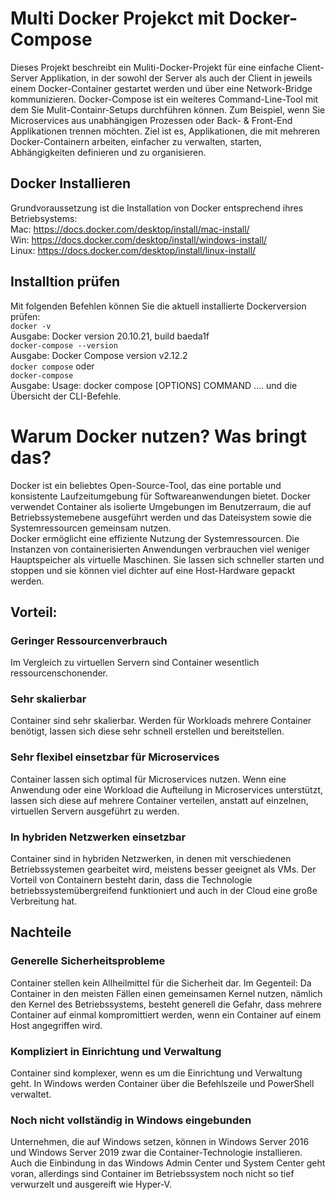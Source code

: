 # Multi Docker Projekct mit Docker-Compose
Dieses Projekt beschreibt ein Muliti-Docker-Projekt für eine einfache Client-Server Applikation, in der sowohl der Server als auch der Client in jeweils einem Docker-Container gestartet werden und über eine Network-Bridge kommunizieren. Docker-Compose ist ein weiteres Command-Line-Tool mit dem Sie Mulit-Containr-Setups durchführen können. Zum Beispiel, wenn Sie Microservices aus unabhängigen Prozessen oder Back- & Front-End Applikationen trennen möchten. Ziel ist es, Applikationen, die mit mehreren Docker-Containern arbeiten, einfacher zu verwalten, starten, Abhängigkeiten definieren und zu organisieren.

## Docker Installieren
Grundvoraussetzung ist die Installation von Docker entsprechend ihres Betriebsystems: <br>
Mac: https://docs.docker.com/desktop/install/mac-install/ <br>
Win: https://docs.docker.com/desktop/install/windows-install/ <br>
Linux: https://docs.docker.com/desktop/install/linux-install/ <br>

## Installtion prüfen
Mit folgenden Befehlen können Sie die aktuell installierte Dockerversion prüfen:<br>
```docker -v``` <br>
Ausgabe: Docker version 20.10.21, build baeda1f<br>
```docker-compose --version``` <br>
Ausgabe: Docker Compose version v2.12.2<br>
```docker compose``` oder <br>
```docker-compose```<br>
Ausgabe: Usage:  docker compose [OPTIONS] COMMAND .... und die Übersicht der CLI-Befehle.<br>

# Warum Docker nutzen? Was bringt das?
Docker ist ein beliebtes Open-Source-Tool, das eine portable und konsistente Laufzeitumgebung für Softwareanwendungen bietet. Docker verwendet Container als isolierte Umgebungen im Benutzerraum, die auf Betriebssystemebene ausgeführt werden und das Dateisystem sowie die Systemressourcen gemeinsam nutzen. <br>
Docker ermöglicht eine effiziente Nutzung der Systemressourcen. Die Instanzen von containerisierten Anwendungen verbrauchen viel weniger Hauptspeicher als virtuelle Maschinen. Sie lassen sich schneller starten und stoppen und sie können viel dichter auf eine Host-Hardware gepackt werden.
## Vorteil: 
### Geringer Ressourcenverbrauch
Im Vergleich zu virtuellen Servern sind Container wesentlich ressourcenschonender. 
### Sehr skalierbar
Container sind sehr skalierbar. Werden für Workloads mehrere Container benötigt, lassen sich diese sehr schnell erstellen und bereitstellen.
### Sehr flexibel einsetzbar für Microservices
Container lassen sich optimal für Microservices nutzen. Wenn eine Anwendung oder eine Workload die Aufteilung in Microservices unterstützt, lassen sich diese auf mehrere Container verteilen, anstatt auf einzelnen, virtuellen Servern ausgeführt zu werden. 
### In hybriden Netzwerken einsetzbar
Container sind in hybriden Netzwerken, in denen mit verschiedenen Betriebssystemen gearbeitet wird, meistens besser geeignet als VMs. Der Vorteil von Containern besteht darin, dass die Technologie betriebssystemübergreifend funktioniert und auch in der Cloud eine große Verbreitung hat. 

## Nachteile
### Generelle Sicherheitsprobleme
Container stellen kein Allheilmittel für die Sicherheit dar. Im Gegenteil: Da Container in den meisten Fällen einen gemeinsamen Kernel nutzen, nämlich den Kernel des Betriebssystems, besteht generell die Gefahr, dass mehrere Container auf einmal kompromittiert werden, wenn ein Container auf einem Host angegriffen wird. 
### Kompliziert in Einrichtung und Verwaltung
Container sind komplexer, wenn es um die Einrichtung und Verwaltung geht. In Windows werden Container über die Befehlszeile und PowerShell verwaltet. 
### Noch nicht vollständig in Windows eingebunden
Unternehmen, die auf Windows setzen, können in Windows Server 2016 und Windows Server 2019 zwar die Container-Technologie installieren. Auch die Einbindung in das Windows Admin Center und System Center geht voran, allerdings sind Container im Betriebssystem noch nicht so tief verwurzelt und ausgereift wie Hyper-V.

